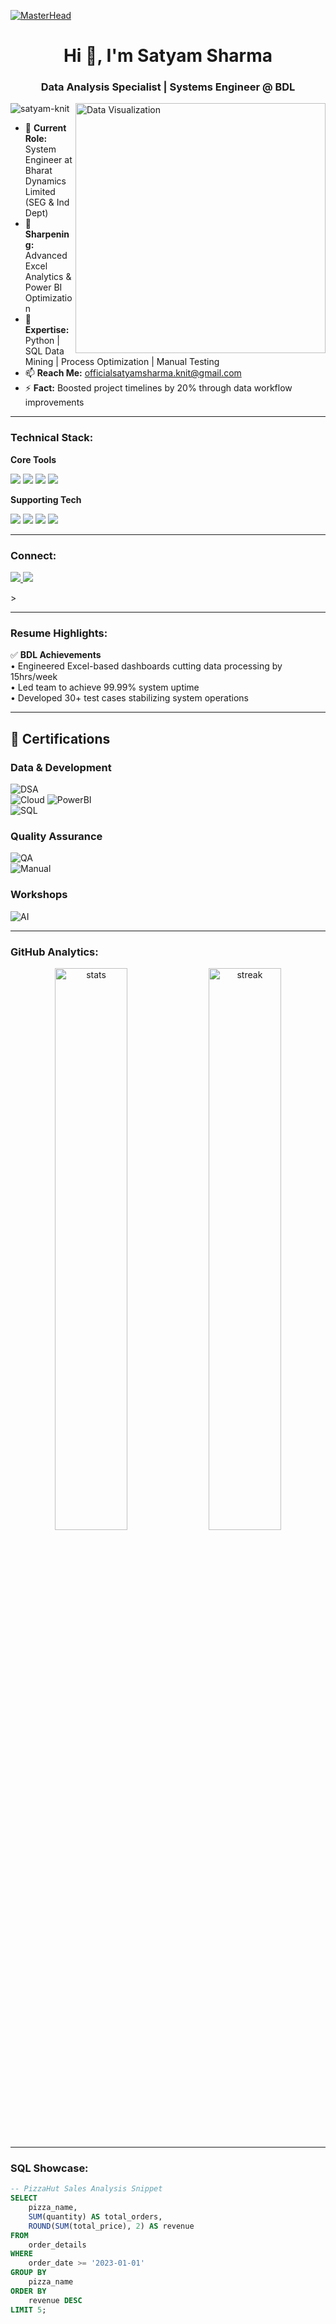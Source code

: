 [![MasterHead](https://media2.giphy.com/media/v1.Y2lkPTc5MGI3NjExMW01MG03ZmFyb3N6cDRmbzhsYW1uZmpidDU0MXRod28zMWpkN3dzaiZlcD12MV9pbnRlcm5hbF9naWZfYnlfaWQmY3Q9Zw/3oxRm9NLuGHvWCZcdO/giphy.gif)](https://github.com/satyam-knit)

<h1 align="center">Hi 👋, I'm Satyam Sharma</h1>
<h3 align="center">Data Analysis Specialist | Systems Engineer @ BDL</h3>

<img align="right" alt="Data Visualization" width="400" src="https://cdn.dribbble.com/users/878331/screenshots/16153624/media/5232321eef1bfd3b3a3d7a8e4d8d6532.gif">

<p align="left">
  <img src="https://komarev.com/ghpvc/?username=satyam-knit&label=Profile%20views&color=0e75b6&style=flat" alt="satyam-knit" />
</p>

- 🔭 <strong>Current Role:</strong> System Engineer at Bharat Dynamics Limited (SEG & Ind Dept)  
- 🌱 <strong>Sharpening:</strong> Advanced Excel Analytics & Power BI Optimization  
- 💬 <strong>Expertise:</strong> Python | SQL Data Mining | Process Optimization | Manual Testing  
- 📫 <strong>Reach Me:</strong> officialsatyamsharma.knit@gmail.com  
- ⚡ <strong>Fact:</strong> Boosted project timelines by 20% through data workflow improvements  

---

<h3 align="left">Technical Stack:</h3>

<strong>Core Tools</strong>  
<p align="left">
  <img src="https://img.shields.io/badge/Python-3776AB?style=for-the-badge&logo=python&logoColor=white"/>
  <img src="https://img.shields.io/badge/SQL-4479A1?style=for-the-badge&logo=mysql&logoColor=white"/>
  <img src="https://img.shields.io/badge/Excel-217346?style=for-the-badge&logo=microsoft-excel&logoColor=white"/>
  <img src="https://img.shields.io/badge/PowerBI-F2C811?style=for-the-badge&logo=powerbi&logoColor=black"/>
</p>

<strong>Supporting Tech</strong>  
<p align="left">
  <img src="https://img.shields.io/badge/Git-F05032?style=flat-square&logo=git&logoColor=white"/>
  <img src="https://img.shields.io/badge/Tableau-E97627?style=flat-square&logo=tableau&logoColor=white"/>
  <img src="https://img.shields.io/badge/Linux-FCC624?style=flat-square&logo=linux&logoColor=black"/>
  <img src="https://img.shields.io/badge/Jira-0052CC?style=flat-square&logo=jira&logoColor=white"/>
</p>

---

<h3 align="left">Connect:</h3>
<p align="left">
  <a href="https://linkedin.com/in/satyam-knit" target="_blank">
    <img src="https://img.shields.io/badge/LinkedIn-0A66C2?style=for-the-badge&logo=linkedin&logoColor=white">
  </a>
  <a href="https://github.com/satyam-knit" target="_blank">
    <img src="https://img.shields.io/badge/GitHub-181717?style=for-the-badge&logo=github&logoColor=white">
  </a>
</p>>

---

<h3 align="left">Resume Highlights:</h3>

✅ <strong>BDL Achievements</strong>  
• Engineered Excel-based dashboards cutting data processing by 15hrs/week  
• Led team to achieve 99.99% system uptime  
• Developed 30+ test cases stabilizing system operations  

---

## 📜 Certifications

### <strong>Data & Development</strong>  
![DSA](https://img.shields.io/badge/Data_Structures_%26_Algorithms-Scalers_Academy-FF6F00)  
![Cloud](https://img.shields.io/badge/Cloud_Computing-IIT_Kharagpur_(Top_10%25)-0078D4)  
![PowerBI](https://img.shields.io/badge/Power_BI-TechTip24-FFB900)  
![SQL](https://img.shields.io/badge/SQL_for_Data_Science-Great_Learning-00AEEF)  

### <strong>Quality Assurance</strong>  
![QA](https://img.shields.io/badge/Software_Testing_%26_QA-Udemy-A435F0)  
![Manual](https://img.shields.io/badge/Manual_Testing-Great_Learning-00AEEF)  

### <strong>Workshops</strong>  
![AI](https://img.shields.io/badge/AI_Tools_Workshop-be10X-01B0D3)  

---

<h3 align="left">GitHub Analytics:</h3>

<p align="center">
  <img src="https://github-readme-stats.vercel.app/api?username=satyam-knit&show_icons=true&theme=merko&hide_border=true" alt="stats" width="48%">
  <img src="https://github-readme-streak-stats.herokuapp.com/?user=satyam-knit&theme=merko&hide_border=true" alt="streak" width="48%">
</p>

---

<h3 align="left">SQL Showcase:</h3>

```sql
-- PizzaHut Sales Analysis Snippet
SELECT 
    pizza_name,
    SUM(quantity) AS total_orders,
    ROUND(SUM(total_price), 2) AS revenue
FROM 
    order_details
WHERE 
    order_date >= '2023-01-01'
GROUP BY 
    pizza_name
ORDER BY 
    revenue DESC
LIMIT 5;
